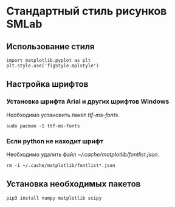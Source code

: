 # Стандартный стиль рисунков SMLab

## Использование стиля

```shell
import matplotlib.pyplot as plt
plt.style.use('figStyle.mplstyle')
```
## Настройка шрифтов

### Установка шрифта Arial и других шрифтов Windows

Необходимо установить пакет *ttf-ms-fonts*.

```shell
sudo pacman -S ttf-ms-fonts
```

### Если python не находит шрифт

Необходимо удалить файл *~/.cache/matplotlib/fontlist.json*.

```shell
rm -i ~/.cache/matplotlib/fontlist*.json
```

## Установка необходимых пакетов

```shell
pip3 install numpy matplotlib scipy
```

